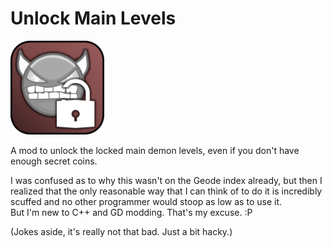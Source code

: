 # Unlock Main Levels

<img src="logo.png" width="150" alt="the mod's logo" />

A mod to unlock the locked main demon levels, even if you don't have enough secret coins.  
  
  
I was confused as to why this wasn't on the Geode index already, but then I realized that the only reasonable way that I can think of to do it is incredibly scuffed and no other programmer would stoop as low as to use it.  
But I'm new to C++ and GD modding. That's my excuse. :P  
  
(Jokes aside, it's really not that bad. Just a bit hacky.)
